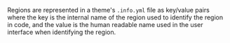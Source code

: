 Regions are represented in a theme's `.info.yml` file as key/value pairs where the key is the internal name of the region used to identify the region in code, and the value is the human readable name used in the user interface when identifying the region.

